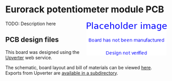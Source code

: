 # Eurorack potentiometer module PCB

<img align="right" src="./PlaceholderImage.png">

TODO: Description here

## PCB design files

This board was designed using the [Upverter](https://upverter.com) web service.

The schematic, board layout and bill of materials can be viewed [here](https://upverter.com/Trebuchetindustries/eca55b8c9b4d3669/Eurorack-potentiometer-module/). Exports from Upverter are [available in a subdirectory](./Upverter%20exports).
